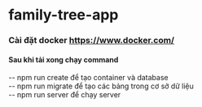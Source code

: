 # family-tree-app

### Cài đặt docker https://www.docker.com/

#### Sau khi tải xong chạy command

-- npm run create để tạo container và database  
-- npm run migrate để tạo các bảng trong cơ sở dữ liệu  
-- npm run server để chạy server
